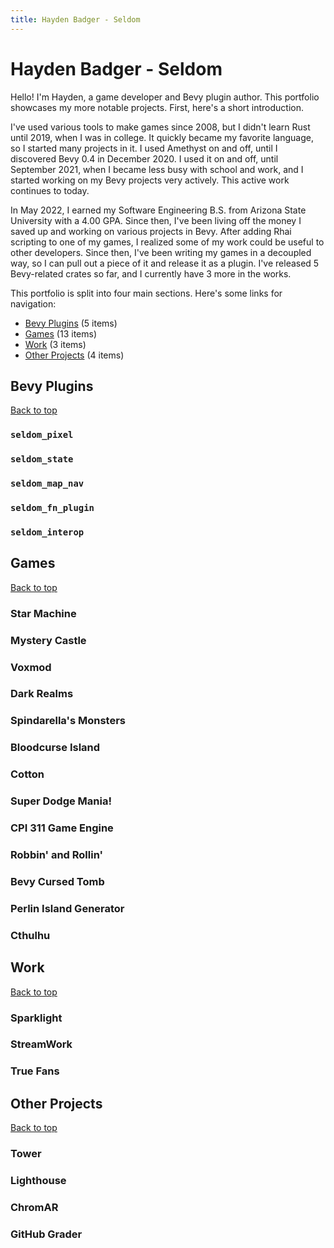 ```yaml
---
title: Hayden Badger - Seldom
---
```


# Hayden Badger - Seldom

Hello! I'm Hayden, a game developer and Bevy plugin author. This portfolio showcases
my more notable projects. First, here's a short introduction.

I've used various tools to make games since 2008, but I didn't learn Rust until 2019,
when I was in college. It quickly became my favorite language, so I started many projects
in it. I used Amethyst on and off, until I discovered Bevy 0.4 in December 2020. I used it
on and off, until September 2021, when I became less busy with school and work, and I started
working on my Bevy projects very actively. This active work continues to today.

In May 2022, I earned my Software Engineering B.S. from Arizona State University with a 4.00 GPA.
Since then, I've been living off the money I saved up and working on various projects in Bevy.
After adding Rhai scripting to one of my games, I realized some of my work could be useful
to other developers. Since then, I've been writing my games in a decoupled way,
so I can pull out a piece of it and release it as a plugin. I've released 5 Bevy-related
crates so far, and I currently have 3 more in the works.

This portfolio is split into four main sections. Here's some links for navigation:

- [Bevy Plugins](#bevy-plugins) (5 items)
- [Games](#games) (13 items)
- [Work](#work) (3 items)
- [Other Projects](#other-projects) (4 items)

## Bevy Plugins

[Back to top](#hayden-badger---seldom)

### `seldom_pixel`

### `seldom_state`

### `seldom_map_nav`

### `seldom_fn_plugin`

### `seldom_interop`

## Games

[Back to top](#hayden-badger---seldom)

### Star Machine

### Mystery Castle

### Voxmod

### Dark Realms

### Spindarella's Monsters

### Bloodcurse Island

### Cotton

### Super Dodge Mania!

### CPI 311 Game Engine

### Robbin' and Rollin'

### Bevy Cursed Tomb

### Perlin Island Generator

### Cthulhu

## Work

[Back to top](#hayden-badger---seldom)

### Sparklight

### StreamWork

### True Fans

## Other Projects

[Back to top](#hayden-badger---seldom)

### Tower

### Lighthouse

### ChromAR

### GitHub Grader
